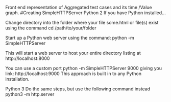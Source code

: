 Front end representation of Aggregated test cases and its time /Value graph.
#Creating SimpleHTTPServer 
Python 2
If you have Python installed...

Change directory into the folder where your file some.html or file(s) exist using the command cd /path/to/your/folder

Start up a Python web server using the command: python -m SimpleHTTPServer

This will start a web server to host your entire directory listing at http://localhost:8000

You can use a custom port python -m SimpleHTTPServer 9000 giving you link: http://localhost:9000
This approach is built in to any Python installation.

Python 3
Do the same steps, but use the following command instead python3 -m http.server
